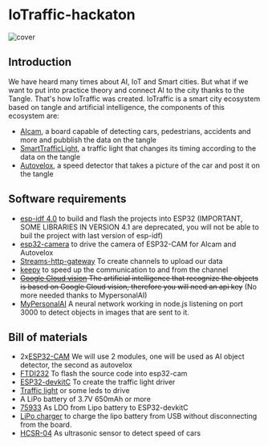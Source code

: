 # IoTraffic-hackaton
![cover](https://github.com/elRaulito/Iotraffic-hackaton/blob/main/images/cover.png?raw=true)
## Introduction
We have heard many times about AI, IoT and Smart cities. But what if we want to put into practice theory and connect AI to the city thanks to the Tangle. That's how IoTraffic was created.
IoTraffic is a smart city ecosystem based on tangle and artificial intelligence, the components of this ecosystem are:
* [AIcam](https://github.com/elRaulito/Iotraffic-hackaton/tree/main/AIcam), a board capable of detecting cars, pedestrians, accidents and more and pubblish the data on the tangle
* [SmartTrafficLight](https://github.com/elRaulito/Iotraffic-hackaton/tree/main/IoTraffic), a traffic light that changes its timing according to the data on the tangle
* [Autovelox](https://github.com/elRaulito/Iotraffic-hackaton/tree/main/Autovelox), a speed detector that takes a picture of the car and post it on the tangle

## Software requirements

* [esp-idf 4.0](https://docs.espressif.com/projects/esp-idf/en/latest/esp32/get-started/index.html#step-2-get-esp-idf) to build and flash the projects into ESP32 (IMPORTANT, SOME LIBRARIES IN VERSION 4.1 are deprecated, you will not be able to buil the project with last version of esp-idf)
* [esp32-camera](https://github.com/espressif/esp32-camera) to drive the camera of ESP32-CAM for AIcam and Autovelox
* [Streams-http-gateway](https://github.com/iot2tangle/Streams-http-gateway) To create channels to upload our data
* [keepy](https://github.com/iot2tangle/Keepy) to speed up the communication to and from the channel
* ~~[Google Cloud vision](https://cloud.google.com/vision/docs/setup) The artificial intelligence that recognize the objects is based on Google Cloud vision, therefore you will need an api key~~ (No more needed thanks to MypersonalAI)
* [MyPersonalAI](https://github.com/elRaulito/Iotraffic-hackaton/tree/main/MyPersonalAI) A neural network working in node.js listening on port 3000 to detect objects in images that are sent to it.

## Bill of materials

* 2x[ESP32-CAM](https://banggood.app.link/unDr7fFKfbb) We will use 2 modules, one will be used as AI object detector, the second as autovelox
* [FTDI232](https://it.aliexpress.com/item/33037470874.html) To flash the source code into esp32-cam
* [ESP32-devkitC](https://www.mouser.it/ProductDetail/Espressif-Systems/ESP32-DevKitC-S1?qs=%2Fha2pyFaduifTIKK1pCXCmH3HrYUnhPj%2F%2FRqdKjyW8ui2J7Dyx2Ttw%3D%3D) To create the traffic light driver
* [Traffic light](https://ebay.us/JGwnTe) or some leds to drive
* A LiPo battery of 3.7V 650mAh or more
* [75933](https://www.mouser.it/ProductDetail/Texas-Instruments/TPS75933KC?qs=6zVL%252ByCp0mp%2FfuY5MLXvjA%3D%3D) As LDO from Lipo battery to ESP32-devkitC 
* [LiPo charger](https://www.adafruit.com/product/1904) to charge the lipo battery from USB without disconnecting from the board.
* [HCSR-04](https://www.mouser.it/ProductDetail/OSEPP-Electronics/HC-SR04?qs=wNBL%252BABd93PqZEhuhHkuOw==&vip=1&gclid=Cj0KCQiAwMP9BRCzARIsAPWTJ_Gt9pzniKUyhvmVTh6iJucvYOdlv3uCE02es0e44awKTKKJIK6dOqsaArqEEALw_wcB) As ultrasonic sensor to detect speed of cars
